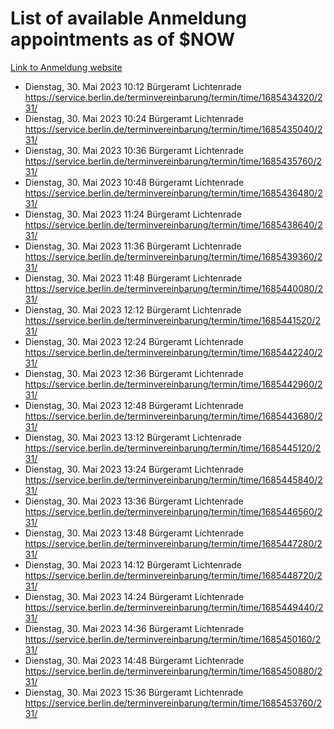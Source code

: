 # List of available Anmeldung appointments as of $NOW
[Link to Anmeldung website](https://service.berlin.de/terminvereinbarung/termin/tag.php?termin=1&anliegen[]=120686&dienstleisterlist=122210,122217,327316,122219,327312,122227,327314,122231,327346,122243,327348,122254,122252,329742,122260,329745,122262,329748,122271,327278,122273,327274,122277,327276,330436,122280,327294,122282,327290,122284,327292,122291,327270,122285,327266,122286,327264,122296,327268,150230,329760,122297,327286,122294,327284,122312,329763,122314,329775,122304,327330,122311,327334,122309,327332,317869,122281,327352,122279,329772,122283,122276,327324,122274,327326,122267,329766,122246,327318,122251,327320,122257,327322,122208,327298,122226,327300&herkunft=http%3A%2F%2Fservice.berlin.de%2Fdienstleistung%2F120686%2F)
- Dienstag, 30. Mai 2023 10:12 Bürgeramt Lichtenrade https://service.berlin.de/terminvereinbarung/termin/time/1685434320/231/
- Dienstag, 30. Mai 2023 10:24 Bürgeramt Lichtenrade https://service.berlin.de/terminvereinbarung/termin/time/1685435040/231/
- Dienstag, 30. Mai 2023 10:36 Bürgeramt Lichtenrade https://service.berlin.de/terminvereinbarung/termin/time/1685435760/231/
- Dienstag, 30. Mai 2023 10:48 Bürgeramt Lichtenrade https://service.berlin.de/terminvereinbarung/termin/time/1685436480/231/
- Dienstag, 30. Mai 2023 11:24 Bürgeramt Lichtenrade https://service.berlin.de/terminvereinbarung/termin/time/1685438640/231/
- Dienstag, 30. Mai 2023 11:36 Bürgeramt Lichtenrade https://service.berlin.de/terminvereinbarung/termin/time/1685439360/231/
- Dienstag, 30. Mai 2023 11:48 Bürgeramt Lichtenrade https://service.berlin.de/terminvereinbarung/termin/time/1685440080/231/
- Dienstag, 30. Mai 2023 12:12 Bürgeramt Lichtenrade https://service.berlin.de/terminvereinbarung/termin/time/1685441520/231/
- Dienstag, 30. Mai 2023 12:24 Bürgeramt Lichtenrade https://service.berlin.de/terminvereinbarung/termin/time/1685442240/231/
- Dienstag, 30. Mai 2023 12:36 Bürgeramt Lichtenrade https://service.berlin.de/terminvereinbarung/termin/time/1685442960/231/
- Dienstag, 30. Mai 2023 12:48 Bürgeramt Lichtenrade https://service.berlin.de/terminvereinbarung/termin/time/1685443680/231/
- Dienstag, 30. Mai 2023 13:12 Bürgeramt Lichtenrade https://service.berlin.de/terminvereinbarung/termin/time/1685445120/231/
- Dienstag, 30. Mai 2023 13:24 Bürgeramt Lichtenrade https://service.berlin.de/terminvereinbarung/termin/time/1685445840/231/
- Dienstag, 30. Mai 2023 13:36 Bürgeramt Lichtenrade https://service.berlin.de/terminvereinbarung/termin/time/1685446560/231/
- Dienstag, 30. Mai 2023 13:48 Bürgeramt Lichtenrade https://service.berlin.de/terminvereinbarung/termin/time/1685447280/231/
- Dienstag, 30. Mai 2023 14:12 Bürgeramt Lichtenrade https://service.berlin.de/terminvereinbarung/termin/time/1685448720/231/
- Dienstag, 30. Mai 2023 14:24 Bürgeramt Lichtenrade https://service.berlin.de/terminvereinbarung/termin/time/1685449440/231/
- Dienstag, 30. Mai 2023 14:36 Bürgeramt Lichtenrade https://service.berlin.de/terminvereinbarung/termin/time/1685450160/231/
- Dienstag, 30. Mai 2023 14:48 Bürgeramt Lichtenrade https://service.berlin.de/terminvereinbarung/termin/time/1685450880/231/
- Dienstag, 30. Mai 2023 15:36 Bürgeramt Lichtenrade https://service.berlin.de/terminvereinbarung/termin/time/1685453760/231/
